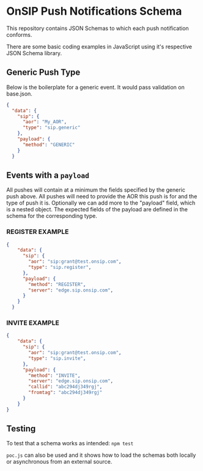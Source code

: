 # OnSIP Push Notifications Schema

This repository contains JSON Schemas to which each push notification conforms.

There are some basic coding examples in JavaScript using it's respective JSON Schema library.

## Generic Push Type
Below is the boilerplate for a generic event. It would pass validation on base.json.
```json
{
  "data": {
    "sip": {
      "aor": "My_AOR",
      "type": "sip.generic"
    },
    "payload": {
      "method": "GENERIC"
    }
  }
```

## Events with a `payload`
All pushes will contain at a minimum the fields specified by the generic push above. All pushes will need to provide the AOR this push is for and the type of push it is. Optionally we can add more to the "payload" field, which is a nested object. The expected fields of the payload are defined in the schema for the corresponding type.


### REGISTER EXAMPLE
```json
{
    "data": {
      "sip": {
        "aor": "sip:grant@test.onsip.com",
        "type": "sip.register",
      },
      "payload": {
        "method": "REGISTER",
        "server": "edge.sip.onsip.com",
      }
    }
  }
```
### INVITE EXAMPLE
```json
{
    "data": {
      "sip": {
        "aor": "sip:grant@test.onsip.com",
        "type": "sip.invite",
      },
      "payload": {
        "method": "INVITE",
        "server": "edge.sip.onsip.com",
        "callid": "abc294dj349rgj",
        "fromtag": "abc294dj349rgj"
      }
    }
}
```
## Testing
To test that a schema works as intended:
```npm test```

`poc.js` can also be used and it shows how to load the schemas both locally or asynchronous from an external source.